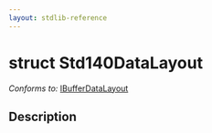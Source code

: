 ```yaml
---
layout: stdlib-reference
---
```


# struct Std140DataLayout

*Conforms to:* [IBufferDataLayout](../../interfaces/ibufferdatalayout-017b/index)

## Description



